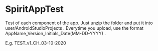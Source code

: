 # SpiritAppTest
Test of each component of the app.
Just unzip the folder and put it into user/AndroidStudioProjects .
Everytime you upload, use the format AppName_Version_Initials_Date(MM-DD-YYYY) .

E.g. TEST_v1_CH_03-10-2020
